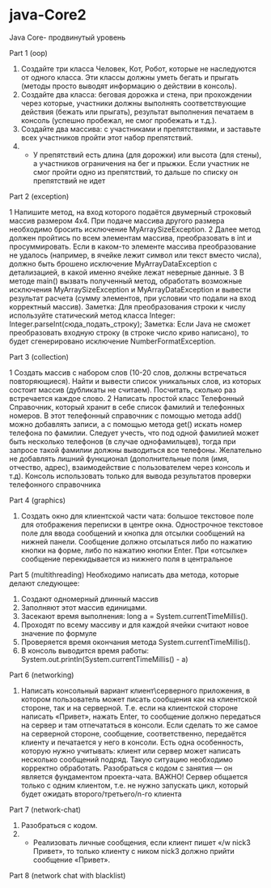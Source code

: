 # java-Core2
Java Core- продвинутый уровень

Part 1 (oop)
1. Создайте три класса Человек, Кот, Робот, которые не наследуются от одного класса. Эти
классы должны уметь бегать и прыгать (методы просто выводят информацию о действии в
консоль).
2. Создайте два класса: беговая дорожка и стена, при прохождении через которые, участники
должны выполнять соответствующие действия (бежать или прыгать), результат выполнения
печатаем в консоль (успешно пробежал, не смог пробежать и т.д.).
3. Создайте два массива: с участниками и препятствиями, и заставьте всех участников пройти
этот набор препятствий.
4. * У препятствий есть длина (для дорожки) или высота (для стены), а участников ограничения
на бег и прыжки. Если участник не смог пройти одно из препятствий, то дальше по списку он
препятствий не идет

Part 2 (exception)

1 Напишите метод, на вход которого подаётся двумерный строковый массив размером 4х4. При
подаче массива другого размера необходимо бросить исключение MyArraySizeException.
2 Далее метод должен пройтись по всем элементам массива, преобразовать в int и
просуммировать. Если в каком-то элементе массива преобразование не удалось (например, в
ячейке лежит символ или текст вместо числа), должно быть брошено исключение
MyArrayDataException с детализацией, в какой именно ячейке лежат неверные данные.
3 В методе main() вызвать полученный метод, обработать возможные исключения
MyArraySizeException и MyArrayDataException и вывести результат расчета (сумму элементов,
при условии что подали на вход корректный массив).
Заметка: Для преобразования строки к числу используйте статический метод класса Integer:
Integer.parseInt(сюда_подать_строку);
Заметка: Если Java не сможет преобразовать входную строку (в строке число криво написано), то
будет сгенерировано исключение NumberFormatException.

Part 3 (collection)

1 Создать массив с набором слов (10-20 слов, должны встречаться повторяющиеся). Найти и
вывести список уникальных слов, из которых состоит массив (дубликаты не считаем).
Посчитать, сколько раз встречается каждое слово.
2 Написать простой класс Телефонный Справочник, который хранит в себе список фамилий и
телефонных номеров. В этот телефонный справочник с помощью метода add() можно
добавлять записи, а с помощью метода get() искать номер телефона по фамилии. Следует
учесть, что под одной фамилией может быть несколько телефонов (в случае
однофамильцев), тогда при запросе такой фамилии должны выводиться все телефоны.
Желательно не добавлять лишний функционал (дополнительные поля (имя, отчество, адрес),
взаимодействие с пользователем через консоль и т.д). Консоль использовать только для вывода
результатов проверки телефонного справочника

Part 4 (graphics)
1. Создать окно для клиентской части чата: большое текстовое поле для отображения переписки
в центре окна. Однострочное текстовое поле для ввода сообщений и кнопка для отсылки
сообщений на нижней панели. Сообщение должно отсылаться либо по нажатию кнопки на
форме, либо по нажатию кнопки Enter. При «отсылке» сообщение перекидывается из нижнего
поля в центральное

Part 5 (multithreading)
Необходимо написать два метода, которые делают следующее:
1) Создают одномерный длинный массив
2) Заполняют этот массив единицами.
3) Засекают время выполнения: long a = System.currentTimeMillis().
4) Проходят по всему массиву и для каждой ячейки считают новое значение по формуле
5) Проверяется время окончания метода System.currentTimeMillis().
6) В консоль выводится время работы: System.out.println(System.currentTimeMillis() - a)

Part 6 (networking)
1. Написать консольный вариант клиент\серверного приложения, в котором пользователь может
писать сообщения как на клиентской стороне, так и на серверной. Т.е. если на клиентской
стороне написать «Привет», нажать Enter, то сообщение должно передаться на сервер и там
отпечататься в консоли. Если сделать то же самое на серверной стороне, сообщение,
соответственно, передаётся клиенту и печатается у него в консоли. Есть одна особенность,
которую нужно учитывать: клиент или сервер может написать несколько сообщений подряд.
Такую ситуацию необходимо корректно обработать.
Разобраться с кодом с занятия — он является фундаментом проекта-чата.
ВАЖНО! Сервер общается только с одним клиентом, т.е. не нужно запускать цикл, который будет ожидать
второго/третьего/n-го клиента

Part 7  (network-chat)
1. Разобраться с кодом.
2. * Реализовать личные сообщения, если клиент пишет «/w nick3 Привет», то только клиенту с
ником nick3 должно прийти сообщение «Привет».

Part 8 (network chat with blacklist)

